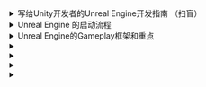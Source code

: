 
<details>
<summary>写给Unity开发者的Unreal Engine开发指南 （扫盲）</summary>
<pre><code>
https://zhuanlan.zhihu.com/p/608296955
写在前面的话
本篇的标题其实起源于UE引擎的官方文档，如果感兴趣可以跳转去看官方文档。Unreal Engine for Unity Developers 。 如果对更多的UE基础感兴趣也可以跳转到Understanding the Basics 地址去学习UE的入门。
从毕业开始到现在，我一直就在游戏行业里，也算是一个游戏从业的老兵了。而过去的十多年一直在使用Unity引擎开发移动游戏。随着市场对引擎改造的需求越来越大，移动设备的性能越来越好，加上堡垒之夜的成功等各种因素的促进，使得Unreal引擎在开发中重度的移动游戏的比重越来越大。而对于诸如TPS，无缝大世界等热门的技术又有完全的解决方案，自然会有很多游戏公司开始尝试使用UE进行项目开发。
目前本人在过去的1年多时间里也使用UE引擎完成了一个高仿真数字人项目的开发，并取得了良好的反馈。相关的技术方案已经在朝夕光年的内部做过完整的分享。但可惜的是，出于技术保密原因，原定于UOD2022大会上进行的技术分享被临时取消了。
从字节出来以后，目前担任一个Unity项目的技术负责人，未来会新开坑一个Unreal 引擎的的新项目。众所周知，Unreal的技术要比Unity难招，一方面是因为Unreal入门确实较难，另外一方面则是市面上Unreal技术开发的同学存量真的不多。
所以我更倾向于内部转岗或者招聘高潜的Unity开发者进行自主培养。这就涉及了如何高效学习Unreal引擎了。那么也就终于聊到我们本篇文章的目的了：如何从Unity开发者向Unreal开发者转型。
我不会说太多的代码或者引擎的使用/代码细节，那需要非常长的学习过程。而是从更宏观一点的方向来讲一讲引擎之间的异同和开发理念上的差别。
核心概念迁移
我想大部分人学习一个新鲜事物的时候，都是比照法：即尝试使用一个已有的概念去套新的概念，包括我自己也是这么学习的。这种方法确实也是比较有效的，比如下面这两个引擎的界面。相同颜色的部分其实就是相同的功能用途。
Unity使用 Unity Hub管理引擎版本和项目，而Unreal 使用Epic Games Launcher 来管理引擎版本和项目。
Unity使用 Package Manager 管理插件，而Unreal使用Plugins 管理插件。
一些常用的Unity概念和它在Unreal中的对应部分。
更多的相近概念和对应的代码写法可以直接参考UE官方文档Unreal Engine for Unity Developers，这里不做罗列了。
核心差异
最显著的差异应该就是众所周知的开源和闭源的关系了。虽然Unity也将编辑器部分的代码开源了，但这种开源和闭源的核心思路会决定它的技术发展路线和商业模式，甚至是开发团队的组建思路。
这里可以先贴一下两个引擎的开源地址。
Unity ：https://github.com/Unity-Technologies/UnityCsReference
Unreal：https://github.com/EpicGames/UnrealEngine
不过由于Unreal 的仓库是一个私有仓库，需要做一些额外的事情来获取权限。参考如下官方文档https://docs.unrealengine.com/5.1/en-US/downloading-unreal-engine-source-code/ 。或者一个更简洁的教程 下载ue4源码引擎+编译 。
引擎编辑器实现不同。
Unity引擎的核心模块是C++部分的引擎代码，这部分是闭源的。而Unity的编辑器是用C#代码写的，如果编辑器要调用或者暴露C++核心代码和接口的话，需要使用到一个xxx.bindings.cs文件来映射C#和C++。比如Unity中最基础的类UnityEngine.Object，在编辑器层就有一个对应的bindings类和和他对应。
而Unreal则不同，Unreal Engine是一个完整独立的引擎，Unreal Editor也是用Unreal Engine写出来的。
技术激进程度不同
由于是引擎源码开源，UE在技术的迭代上更为激进。往往跨度一个小版本就会出现很多东西不兼容的情况。UE的理念是，“所有东西我都给你了，如果你觉得不好用，可以自己改”。基于这个理念，UE总是偏向于集成最新的技术方案，哪怕它当下只是一个未稳定或者未经过验证的版本。甚至上一个版本的方案在下一个版本就出现不兼容，删除或者重制的情况。
而Unity作为闭源的引擎则会优先考虑稳定性和可用性。因为它没有一个开源的生态社区，所有的功能都得自己来实现，并且保证稳定性和可用性。比如备受诟病的AssetBundle系统和Animator系统，都已经是老古董了。比如DOTS的先进理念也无法得到广泛使用。
当运动员又当裁判
现在的Unreal引擎和自己开发的《堡垒之夜》相互成就。我个人认为这是一个非常正向的循环。将引擎的最新特性运用到自己游戏上进行白鼠实验，再从游戏开发的角度反馈需要的增删改的引擎特性，二者互相迭代和成就。更为重要的是，它给了所有开发者一个强有力的引擎能力的证明，特别是针对TPS类型和大世界类型的游戏项目，可以说有拿来即用的方案（PS：《堡垒之夜》挣的钱，有很大一部分用来维持Epic Games送的游戏了）。比如 最新的5.1引擎版本的特性就已经用在自己的游戏上了。UE5.1新功能在《堡垒之夜：大逃杀》第四章中的实战测试
Unity在这方面就稍微欠缺一些。诚然Unity现在有很多技术经理和专业团队进驻在大型项目协助项目组进行开发。但他们都专注于服务某一个项目，或者解决单个项目开发的难点。没有一个全局的视角来看全行业的问题，统筹性的解决痛点。诸如UGUI，TextMeshPro等好评的模块也是招安个人开发者来重写的。而即使是UGUI从4.7版本到现在也是好多好多年了（同样吐槽一下UE的UMG 和 Slate）。
引擎定位不同
作为老牌的游戏引擎，UE自己并没有赶上移动游戏开发的红利。痛定思痛之后，大破大立完成了3代到4代的引擎转换，甚至引擎的授权模式也进行了变更。但对于5年前的移动设备来说还是太沉重了。所以在当下移动游戏的开发上，Unreal跟Unity走的是两个极端往中间迭代的道路。UE从重->轻，Unity从轻->重。而在当下这个节点上，二者交汇在一起，大家都具备手游的开发能力了。
就目前的情况而言，立项使用Unreal开发的移动游戏基本还是中重度为主，大多为TPS，FPS或者大世界项目;中轻品类的游戏则几乎被Unity承包的。但也不是说Unity不能做重度游戏，比如原神、王者也都是Unity的重度项目，只不过这些中大型项目都需要配备专业的引擎团队来移植或者实现新的功能需求。
技术服务不同
正是因为二者的引擎定位不一样，导致他们在后续的官方服务和支持上的策略也不一样。因为闭源的关系，Unity的开发者或者项目无法自己修改引擎，甚至绝大多数的Unity技术人员是不了解它的黑盒机制的。那么这就为Unity衍生出了以源码为核心的技术服务。帮助项目解决业务层无法解决的问题，或者移植最新的特性到低版本。当然UE其实也有驻场的优化服务，但大都提供引擎侧的正确使用又或者是深度的战略合作。另外Unreal对于个人和中小型团队和项目是有资助计划的，有兴趣的可以了解一下。虚幻MegaGrants资助计划详细申请指南 。
另外一个不得不提的就是性能优化和工具。移动设备鉴于其资源的有限性，运行过程需要做大量的性能平衡才能让游戏平稳流畅。Unity引擎在当前市场下拥有两家非常成熟的企业和优化服务（官方：UPR - Unity专业性能优化工具和UWA：UWA | 致力于游戏VR和AR应用提供项目研发解决方案 | 简单优化、优化简单 | 侑虎科技），而Unreal截止目前为止，只有UWA有在跟进，提供一个初版的工具。虽然Unreal也在不断迭代性能分析工具，但相比于UPR而言，还是欠缺系统性的流程和工具。
游戏启动流程不同
这可能是Unity开发者转向Unreal开发，理念偏差最大的一个部分了。对于Unity开发而言，我只需要新建任意一个继承自Monobehavour的类，然后将它绑定在初始场景的任意GameObject上，通过在Start Awake Update等函数中填充自己自定义的逻辑，就可以完成Unity游戏的启动流程。也就是说 Unity可以任意定制启动和初始化流程，带来自由的同时也需要开发者自己去构建合理的启动流程。
而Unreal不同，它已经指定了启动流程。但开发者是可以通过继承和配置子模块来重写自己在某一个流动流程中的逻辑。比如任何一个游戏启动都会使用到Gamemode，区别在于你可以重新覆写这些虚拟函数。当然。这从侧面要求开发者前期必须弄明白很多的类的用途和初始化的阶段，也是初学者难以快速掌握的部分。
关于Unreal的初始化流程和相关的类，可以参考大钊的《GamePlay架构》系列 《InsideUE4》GamePlay架构（一）Actor和Component，或者等我后续文章来介绍。
开发语言
诚如上面所述，二者的核心都是C++写的，区别在于编辑器层面的部分。Unity的编辑器是C#完成的，过去支持的脚本有C#，UnityScript（和JS的区别只是因为后缀名相同）和boo语言。考虑到语言本身的特性和开发者学习的成本，Unity目前只推荐使用C#进行开发。由于C#是借助于ILR虚拟机实现的跨平台，相比于C++的原生编译自然在性能上就落后不少。但这也是Unity目前能通过ILRuntime完成C#代码热更的重要手段。当然接入其他的脚本语言，比如JS，Lua等又是另外一回事了，不细说。
Unreal 说是用C++实现的，倒不如说是使用U++（Unreal C++）实现的。其对原生的C++语言做了大量的封装，最典型的比如反射，以及一些共享指针等实现。最著名的莫过于蓝图这种连连看的开发方式，让爱的人特别爱（写逻辑，写原型上手简单，不需要太多专业知识），让恨的人也特别恨（C++接口部分和调试等）。除此之外，也是可以接入其他的脚本语言的。另外Unreal有着严格的代码规范，比如类名如果写错会直接编译报错。https://docs.unrealengine.com/5.1/zh-CN/epic-cplusplus-coding-standard-for-unreal-engine/ 除了包装了复杂的C++之外，Unreal甚至可以直接在代码实现中使用原生的OC或者安卓代码。
带来自由的同时，也带来了极大的开发痛苦。。。
开发耗时和成本不同
因为Unreal大部分时候定位为中大型项目，这类项目本身的开发周期就十分的漫长。
因为是开源的引擎，项目需要为它准备一个引擎团队（团队视项目规模的大小而定），而Unity因为闭源的关系反而不会优先考虑引擎团队（中大型的Unity项目或者大厂都还是会配备引擎团队的）。
涉及到引擎维护，就涉及到代码编译。尤其是像Unreal这种大体量的引擎，但凡改动一行引擎代码，编译时长基本2个小时起步。
Unreal使用的C++开发，尤其又经过了它自己的封装之后，入门相对较难；Unreal转手游领域还没有到一个普遍的程度，从业者相较于Unity也较少，人员招聘难也难，当然价格也就会贵一些。
文章的最后，提供一些学习Unreal 的途径：
官方文档，目前最新是5.1版本，对于新手而言，建议从最新版本开始。https://docs.unrealengine.com/5.1/en-US/
B站账号，每年都有各种城市巡演和著名的UOD大会，提供最新的技术和项目实践。虚幻引擎官方的个人空间-虚幻引擎官方个人主页-哔哩哔哩视频
论坛，遇到问题可以到上面寻找答案，不过确实不要抱太大希望。https://forums.unrealengine.com/tags/c/international/simplified-chinese/61/unreal-engine
新闻页，了解最新动态和技术，以及更多的免费插件和资源。https://www.unrealengine.com/zh-CN/feed
不过最推荐的还是下载官方的Demo，并在网上搜索相关的Demo技术解析。
好了，这里起个头，又挖了个大坑。。。下一篇，准备聊一下Unreal Engine 5的启动流程。如果感兴趣，请转发、点赞和收藏，并在评论区“催更”~ 视大家的支持程度来加快更新频率~~
</code></pre>
</details>

<details>
<summary>Unreal Engine 的启动流程</summary>
<pre><code>
https://zhuanlan.zhihu.com/p/610523485
如果你是Unity开发者，可以先跳转看该篇文章获得快速入门秘籍。普通开发者可以直接从本篇开始，不影响阅读体验。写给Unity开发者的Unreal Engine开发指南 （扫盲） 本文章对应的引擎版本为5.1。
做知识的粘合剂。
Unreal 的基础学习有很多种方式，文档，代码，Demo等都是比较好的入门形式。很多博主都会先从蓝图入手，完成一个小的Demo或者功能。也有直接从引擎的模块实现开始的，比如像大钊这样，系统性的讲解Unreal的重要架构 InsideUE5 。 我这个系列也会从一些代码和设计入手，但流程和视角会不一样，我们先从最底层的、Unreal 引擎的启动开始聊起吧。
应用程序的启动入口
所有的应用程序都有一个启动函数。写过C语言的都知道叫Main。它在Window上是 WinMain winMain 函数 (winbase.h) - Win32 apps，在安卓平台上是android_main NativeActivity开发APP原理_android_main_大雄_RE的博客-CSDN博客 在IOS上是main函数 iOS的App启动详细过程，看这篇就够了 。这里可以简单总结一下：
Windows系统，当你双击一个exe启动的时候，最后会由内核调起一个应用程序的WinMain函数。这个函数在Unreal Engine的实现如下
安卓系统下，当你启动一个APP的时候，会走到一个ANativeActivity类中。这个类定义了所有APP的流程和回调函数，我们只需要关注 android_app_create 这个启动创建函数。它会创建一个线程来调用 android_app_entry 函数。而android_app_entry中就调用了android_main。
这个 android_main 函数是一个C++的函数，需要自己通过外部来实现，而在Unreal 引擎里，它的实现如下：
IOS系统的实现就更简单了。由于XCode可以直接编译C++（也可以混编OC代码），而IOS的入口函数就是main，所以直接在LaunchIOS.cpp文件中定义main函数即可。
main 函数的最后一行是用OC语言调起了IOS的UI初始化逻辑 UIApplicationMain。它会创建一个代理来完成APP的主循环。
这些代理函数定义的地方是 IOSAppDelegate.h （Engine\Source\Runtime\ApplicationCore\Public\IOS），实现的地方是 LaunchIOS.cpp（Engine\Source\Runtime\Launch\Private\IOS）
其他系统，MAC上的的也很简单，通过主函数进入。
其他Linux 和 Unix 其实并没有完整实现，不展开说了。
总结一下就是，各个平台在启动应用程序的时候，会由内核调用应用程序的main函数，而这它们都会在Engine 里进行实现，自然而然，引擎的整个逻辑就可控了。
引擎初始化流程
如上图所示，所有不同平台的main函数只是一个系统调用程序的入口。这个入口会拉起引擎，并进入到引擎的循环中，就像普通的应用程序一样。
所以一个对于一个可正常工作的引擎而言，它需要实现三个基本的流程：初始化，循环，和结束。对应的Unreal的引擎流程就是：
Init
Tick
Exit
Unreal 启动流程的定义 是在 Launch.cpp中。引擎的启动流程以各个平台的main函数作为入口，最终会进入到GuardedMain函数中。
该函数会优先解析随程序启动一起传进来的命令行参数。比如判定是否需要等待调试器准备就绪。
其他更多的参数解析会下发到引擎层面去解析，这个步骤对应的是 EnginePreInit 。
然后会根据当前运行环境是Editor还是Game来决定初始化编辑器引擎还是直接初始化游戏引擎。
之后进到Unreal的主循环中。
循环结束之后进行退出清理工作。
所以一个简易的流程可以表述为如下：
GuardedMain
EnginePreInit
EditorInit || EngineInit
EngineTick
EditorExit
引擎初始化实现
GuardedMain 函数定义了引擎的启动流程和主循环。但这些函数只是一个壳，核心的实现都是FEngineLoop 这个类来实现的。
PreInit 的实现。主要包含了2个部分，一部分是不需要依赖其他组件，并且是必须要先初始化（PreStartup）的组件，然后是其他需要依赖其他组件的组件初始化（PostStartup）。
PreInitPreStartupScreen 是一个非常长的函数，大约1500行。里面对命令行提供的关键字和项目宏做出各种辅助模块的初始化工作。比如：设置字体编码格式，是否需要等待调试器，是否需要手动设置游戏名称，是否初始化LLM内存分析器UE4 Low Level Memory Tracker 使用，是否需要创建控制台输出，是否需要创建log线程，内存分配的分析器，GPU分析器，自检自身是GIsClient、GIsServer、还是GIsEditor，指定随机种子的生成形式，初始化平台相关的文件系统和路径，是否直接启动指定项目的加载，初始化Shader文件路径，线程池管理，平台相关的初始化，引擎配置相关的初始化，物理引擎初始化，Slate初始化，RHIInit初始化等等。其中跟开发关联比较大的模块初始化是 LoadCoreModules，LoadPreInitModules。
LoadCoreModules。很简单，只是初始化了Unreal Engine最基础最核心的组件：CoreUObject。它包含了含虚幻引擎的对象系统(UObject)和类型系统(UClass)。
UObject。它是引擎所有对象的基类，提供了对象的反射、序列化、GC等功能。
UClass。它是UObject对象的反射对象，记录了大量UObject的对象数据；这些记录的对象数据帮助UObject实现反射、序列化、GC等功能。
LoadPreInitModules。初始化引擎本身所需要的核心模块。比如：Engine，Renderer，AnimGraphRuntime，SlateRHIRenderer，Landscape，RenderCore，TextureCompressor，Virtualization，AudioEditor，AnimationModifiers等。
2. Init的实现。preinit阶段创建的其实是引擎公共的组件部分，接下来在Init阶段就会根据当前的运行环境来创建Editor或者是Game特有的部分了。
然后初始化进行引擎加载的屏幕显示并开始计算百分比，初始化引擎的定时器逻辑，GameEngine || EditorEngine自身的Init动作，然后加载所有标记为PostEngineInit阶段的引擎组件和插件组件。
执行引擎的开始逻辑：GEngine->Start();
最后就是根据情况初始化AutomationWorker，AutomationController，ProfilerClient，SequenceRecorder，SequenceRecorderSections等组件。有兴趣可以查阅这些组件，不展开介绍。
3. Tick的实现。Tick就像是一个心跳，它驱动引擎按帧执行各种各样的任务。比如最开始就让LLM更新每帧的统计数据。
驱动心跳线程执行自身的帧开始逻辑：FGameThreadHitchHeartBeat::Get().FrameStart();
检测热修复逻辑：FPlatformMisc::TickHotfixables();
驱动渲染的tick更新 ： TickRenderingTickables();
如果有开启Profiler功能，执行帧数据：ActiveProfiler->FrameSync();
CsvProfiler的数据获取：FCsvProfiler::Get()->IsCapturing()；CSV分析器
核心代理事件，分发帧开始事件：FCoreDelegates::OnBeginFrame.Broadcast();
更新场景信息
开始渲染线程的工作 BeginFrameRenderThread 并调用Scene的StartFrame();
各种调试和分析工具的数据统计
处理消息循环 FPlatformApplicationMisc::PumpMessages(true);
处理输入 FCoreDelegates::OnSamplingInput.Broadcast()
进入GEngine的Tick逻辑（在此之前是GEngineLoop.Tick()，也就是引擎本体的tick，现在是进入到Editor或者Game的tick）。
……
tick作为引擎的核心驱动逻辑，负责循环的模块太多了：在GEngineLoop层会处理各种Profiler的数据统计，渲染线程的驱动逻辑，消息输入，Slate等，而后会进入到GEngine层的tick中，处理网络，无缝世界，导航，物理，相机，风场，特效粒子，GC，渲染，后处理，UI，视频，线程管理等等，详细代码不列举，可以参考文章后面的引用或者自行查看代码。
4. Exit（）的实现。
做各种收尾工作，比如是否结束动画，是否是服务器需要进行关闭和存储，释放音频设备的占用，销毁运行期间创建的线程，正确处理缓存，保存运行时更改的引擎配置，unload各种组件等。
全部的初始化流程可以参考以下文章：
UE4引擎主流程框架 - 可可西 - 博客园
UE4的执行流程和CPU优化
剖析虚幻渲染体系(01)- 综述和基础 - 0向往0 - 博客园
额外的初始化工作
上面其实已经介绍完UE引擎的基本启动流程，但相对于Windows平台而言，Android 和 IOS 在权限管控上更加严格，因此需要多做一些额外的初始化工作来辅助完成整个环境的初始化。
Android
首先UE只是一个开发引擎，它没有办法直接获取和管理APP的状态。所以它需要定义一系列的APP代理函数，通过注册为对应的APP事件，来进行处理。
其次，对于APP系统来说，它提供的是Java层面的系统接口，而UE使用C++进行开发，这就需要定制常用的Java接口来完成双向的逻辑调用（UE调安卓，安卓调UE）。
安卓调UE通过上面的APPEvent可以完成，而UE调安卓就需要通过反射来实现。比如保持屏幕常亮，就可以通过反射拿到安卓Native层写的函数来实现。
这里拿到了Java的函数之后，还不能直接使用，需要在它外层再包装一个C++的实现
最后，由正常的业务逻辑调用这个CPP的函数就可以完成安卓Native函数的调用。
除了上述的交互之外，Android 在初始化的时候还有一些额外的内容，比如通过读取安卓指定目录下的UECommandLine.txt文件来完成引擎的命令行初始化，音频的初始化和管理等等。
IOS
IOS的情况和Android大体类似。也需要解决后台音频的问题，以及APP层和引擎层之间的通信关系。不过IOS比Android要简单很多，因为OC和CPP是可以混写的，甚至直接在CPP里写OC代码。剩下的就是解决APP在流程上调用的问题，这在第一节，程序启动入口的部分已经介绍过了。
APP启动完成一系列常规初始化之后就会调用应用层的接口 didFinishLaunchingWithOptions。这个函数在 IOSAppDelegate.cpp中实现。函数很长，主要区分了IOS，TVOS等平台做一些特性的初始化。
关于引擎的启动流程就先聊到这里，下一篇聊一下GamePlay的初始化过程和一些新手需要掌握的关键概念。
</code></pre>
</details>

<details>
<summary>Unreal Engine的Gameplay框架和重点</summary>
<pre><code>
https://zhuanlan.zhihu.com/p/612837045
上一篇我们聊的是Unreal 引擎的启动和初始化过程。Unreal Engine 的启动流程 也大概讲了Unreal引擎和编辑器(EditorEngine)、运行时(GameEngine)的关系。接下来我们就会走到GameEngine更深一点的层次，了解一下它的运行时框架,以及开发者接触最多的Gameplay框架。
1 理解Gameplay
Gameplay是最近几年才广为流传的一个名词（不是说以前没有），我没有做过具体考证，但应该是从Unreal 广泛流传开来的，伴生的一个概念还有3C。
最近的面试中（Unity和Unreal的都有），我也会适当的问一些候选人类似的问题，比如你所理解的Gameplay和3C是什么？大多数学习过Unreal会说 3C 就是指Character，Control和Camera，不过也就仅此而已；而对Gameplay的表述则会混乱一些，大致会把Unreal的流程讲一遍。而只有Untiy经验的有很大一部分是表述不出来这些概念的。这也会让我进行一些思考，为什么不同的引擎开发人员对游戏开发概念会出现这么大的偏差呢？
在过去很长一段时间里，Unity占据了手游甚至是游戏开发的“大半壁江山”。最开始只有一个统一的称谓叫“客户端”，之后逐渐从客户端开发上分化出了TA（技术美术）和引擎，甚至于现在比较热门的TD（技术策划）。我们会说Unity开发，Unity客户端，Unity前端，却很少听到Unity的Gameplay。归其原因还是因为Unity的闭源，以及源码付费让绝大多数的游戏公司在做项目的时候，不会把引擎开发和“客户端”开发进行概念上的并列。默认招聘和谈论的就是使用Unity引擎进行项目的内容开发，所以Unity的开发者之间除非特指引擎组和引擎源码，不然大家都是“客户端”开发。
随着Unreal 引擎的逐渐普及，Gameplay的概念也得到了广泛的传播。因为开源的关系，Unreal在招聘的时候会刻意区分是引擎岗位还是“客户端开发”岗位，而这个“客户端开发”在广义上就是指Unreal的Gameplay。
那么为什么我要区分“广义”和“狭义”呢？因为划分的标准不一样。
广义的Gameplay。以引擎源码为界限，需要改动引擎源码才能实现的会被划归为引擎开发。而基于引擎开发游戏或者玩法的称之为Gameplay。所以若以广义的划分标准来看，绝大多数的Unity开发都是“Gameplay”开发。而绝大大多数的Unreal开发，多多少少都会改动到引擎，是不是就是“引擎开发”了呢？
狭义上的Gameplay。以Unreal 4.27 提供的Gameplay框架作为参考，它其实包含的就是游戏的规则和状态，3C和用户界面，也就是表达一个游戏玩法的最基础元素（但实际上一个复杂的游戏考虑的远远不止这么些）。那么问题来了，比如我们所说的战斗，剧情，AI，载具这些就不属于游戏玩法了吗？就不是Gameplay了吗？
注：UE5的Gameplay扩展了Actors，移动组件，游戏功能和模块化，定时器等内容，但对于理解Unreal的Gameplay上没有什么大的概念上的变化。Unreal 5.1 的 Gameplay框架 。
综上所述，无论是从广义上还是狭义上的Gameplay划分都是不太科学合理的。
对于Unity项目而言，它的AssetBundle机制很不好用，某同学研发了一套自己的资源组织规则；又或者某位TA同学基于URP，重写了一套延迟渲染的流程，这些在我看来都属于引擎开发的范畴。
对于Unreal项目而言，某位同学没有动到引擎代码，从业务层设计了一套更高效的动画存储和加载框架，那么它是属于引擎开发的，而某位同学为了更方便的进行业务开发，从引擎层开放了一个面板参数进行数据配置，虽然改动了引擎源码但也不算是引擎开发。
所以我认为，如果某位同学的职能更多的是基于框架和系统来做玩法内容和乐趣体验的会被归为Gameplay；如果他的职能更多的是为游戏开发提供底层的扩展能力、优化框架和系统，增加游戏开发的技术边界等部分的内容可以算作引擎开发（如果只分引擎和Gameplay类别的话），当然如果愿意的话，也可以分更多的细类比如性能优化，工具开发，系统管线等。简单来说，提供能力的是引擎，提供内容的是Gameplay。
2 Unreal Gameplay 框架介绍
关于框架的理解，必然每个人还是有自己的看法。这里我们先就只讨论一下Unreal在文档中标记的GamePlay框架的内容，即：
游戏规则
角色
控制
相机
用户界面和HUD
拿官方的一个示例举例来说明Gameplay的工作方式：
兔子与蜗牛赛跑。
游戏框架的基础是GameMode。GameMode 设置的是游戏规则，如首个跨过终点线的玩家即是冠军。其同时可生成玩家。
在 PlayerController 中设置一名玩家，其同时会产生一个Pawn。Pawn 是玩家在游戏中的物理代表，控制器则拥有Pawn并设置其行为规则。本范例中共有2个Pawn，一个用于蜗牛而另一个用于兔子。兔子实际为 角色（Character），是pawn的一个特殊子类，拥有跑跳等内置移动功能。另一方面，蜗牛拥有不同的移动风格，可从Pawn类处直接延展。
Pawn可包含自身的移动规则和其他游戏逻辑，但控制器也可拥有该功能。控制器可以是获取真人玩家输入的PlayerController或是电脑自动控制的AIController。在本范例中，玩家控制的是蜗牛，因此PlayerController拥有的是蜗牛Pawn。而AI则控制兔子，AIController则拥有兔子角色，其中已设有停止、冲刺或打盹等行为。
相机（Camera）提供的视角仅对真人玩家有效，因此PlayerCamera仅会使用蜗牛Pawn的其中一个CameraComponent。
进行游戏时，玩家的输出将使蜗牛在地图中四处移动，同时HUD将覆盖在相机提供的视角上，显示目前游戏中的第一名和已进行的游戏时间。
2.1 GameMode
在上面这个例子中，GameMode 决定的是游戏规则，即拥有两个角色，先跨过终点线的玩家为冠军。衍生的部分还有比如是否允许观战以及观战的人数最多为多少？玩家如何进入游戏，以及使用哪张比赛地图？游戏是否可以暂停，以及暂停之后如何恢复？游戏是否允许使用道具，又或者是否可以在游戏中作弊等，这些规则都是跑在服务器上的，确保规则的权威性和安全性。
GameMode在Unreal里的实现是AGameModeBase类（用A开头是因为它继承于Unreal的AActor，这是Unreal的类命名规则，可以查看代码规范），它是AGameMode的基类。一个项目可以拥有任意多的GameMode来设置各种各样的玩法，但同一时刻只能使用一个GameMode。
AGameModeBase提供若干基础的、可被override的接口：
InitGame。 在这里做所有游戏规则的初始化工作。
PreLogin 。登录前的预处理。由于GameMode只会跑在服务器上，可以在这里检查玩家的合法性，判定是否允许玩家登录服务器。
PostLogin。登录后的后处理。玩家成功登录服务器之后的调用。
HandleStartingNewPlayer。一般登录成功之后就会创建玩家在服务器上的对象，对象创建成功之后会调用该函数，可以在这里对玩家进行初始化，比如获取玩家的PlayerState。
RestartPlayer。创建玩家的实体对象（可操控的，场景上可见的Pawn对象）。
Logout。玩家退出或者服务器被销毁时调用。
其他的还有很多，这里只列举了一部分。
再次强调，这些逻辑都是存在服务器上的，客户端是没有办法访问的。如果确实需要访问一些GameMode相关的信息，那可以通过创建一个Actor，把相关属性和数据赋值给Actor，之后由replication机制覆盖到远程客户端上。
上面说到的是AGameModeBase类。其实在4.14 版本之前，通用的是AGameMode，该类现在仍然保留，它提供一些扩展类的接口。新建工程默认都是从AGameModeBase类继承，当然开发者可以手动从AGameMode继承以获取以下接口：
GameMode 作为Unreal项目的开始入口，是需要在最开始进行初始化的。那么它的设置方式也有很多种：
在工程的Project Setting下进行设置。
在DefaultEngine.ini的文件里进行设置
其实第一种的设置方式也是修改了这个配置文件而已。更多的操作方法可以查看 设置游戏模式 。
2.2 Game State
字面意思，Game State 就是指游戏状态。它管理了所有已连接的客户端，并且实时追踪游戏层面的属性并把它们分发给远程客户端。有别于Play State，GS（GameState）主要是负责游戏全局属性，比如5V5Moba游戏中的红蓝双方防御塔的剩余数量，游戏当前进行的时间，大小龙击杀的情况，红蓝阵营野怪刷新情况等等。而PS（Player State）则是记录单个玩家的属性和状态，比如补了多少刀，出了什么状态，身上有多少钱，技能冷却时间等等。
归纳一下就是，GS应该追踪游戏进程中变化的属性，这些属性与所有人皆相关，且所有人可见。它存在于服务器上，但会被复制到所有的客户端上。
和GameMode一样，Game State也是在AGameStateBase中实现基础接口，并且在Project Setting中进行配置。
几个比较重要的函数：
GetServerWorldTimeSeconds 服务器版本的游戏时间，权威可靠的，会被同步在客户端。
PlayerArray。所有APlayerState的列表，对游戏中玩家执行操作和逻辑时候非常有用。
BeginPlay。
还有一些其他的接口，如下。
需要注意的是，这仅仅是Unreal 从引擎侧实现的最小版本，在项目开发的时候，你可以使用它来扩展任意的Game State数据，并进行远程客户端的数据推送。
2.3 Camera
接下来是大名鼎鼎的“3C”之一的Camera（相机）。在面试的时候，对于中初级的开发同学我一般都会跟他探讨一个话题：“你怎么理解3C？”
而得到的回答很多都是字面意思，相机，控制，和角色。如果健谈一点的同学可能还会补充一下，代表一个游戏的基础体验。但我其实更希望能听到他们举一些例子（无论是自己做过的还是别的游戏的），来说明如何通过这些模块来提高玩家的基础体验甚至变成游戏玩法的一部分。
相机在游戏中其实是代表了玩家的视角，以及玩家如何去观察这个“世界”。它不但会关联渲染，给管线提供必要的渲染内容可视性和遮挡剔除，同时也承载这渲染完成之后的后处理效果后期处理效果。但更多的是，如何使用相机的组件模块来完成更好的游戏体验和沉浸感。比如以下列举一些相机组件完成的游戏体验：
《英雄联盟》中，盖伦使用R斩杀了敌人之后，画面会表现出气浪冲击波的效果。
《尘埃》赛车游戏中，通过切换不同视角来完成第一人称和第三人称的驾驶体验。同时可以通过额外的摄像机渲染来完成后视镜的效果。
《黎明杀机》中，屠夫（第一视角）和逃生者（第三视角）的游玩视角不一样。屠夫可以通过佩戴“鹰眼”的技能来让视野变成类似于水滴透镜的效果，从而得到更开阔的视野。
《鬼泣》中，通过切换固定摄像机视角来完成走廊到房间的视角切换。或者模拟一个虚拟演唱会上的导播相机调度。
飞行游戏中可以通过设置轻微的动画来模拟穿过气流的颠簸感。航海游戏可以通过设置轻微的动画来表达海浪对船造成的轻微摇摆。常规的3D游戏可以使用弹簧臂的形式，让玩家躲在墙角或者被建筑遮挡的时候，相机不会穿模。
射击游戏中，通过改变相机的FOV参数完成狙击枪的模拟。格斗或者动作游戏中可以通过调用相机震动来调优“打击感”。
关于相机提升基础体验，总结为两点：
如何正确使用UE提供的相机和相机组件 使用摄像机
如何通过配置/开发相机动画完成 摄像机动画
2.4 Character
提到角色，就需要先提一下他的父类Pawn（棋子）《InsideUE4》GamePlay架构（四）Pawn。UE中，把所有可以在游戏中视觉看到的东西都称之为Pawn。比如一张桌子，一块石头，一个池塘等。Pawn继承自Actor，并且一个Pawn需要很多个组件和它一起作用，比如场景上有一个金矿石：
它的位置、旋转和缩放由 SceneComponent 中定义的Transform信息所决定。
它的可视化样子由 StaticMeshComponent 决定。
它如果发光就需要绑定一个粒子组件ParticleSystemComponent 。
它如果需要和周围环境进行交互，有实际的物理体积就需要绑定一个碰撞盒组件BoxComponent 。
回到角色上来，一个Character就是一个特殊的，可以行走的Pawn，一般代表垂直站立的玩家。也就是说它比Pawn多了 CharacterMovementComponent，同时，因为一个可行走的模型需要提供一些行走动画，所以还需要SkeletalMeshComponent 组件来提供骨骼框架，由于人的形状和盒子差别很大，所以在物理碰撞上用胶囊体CapsuleComponent来替换碰撞盒。
角色组件是一个Avatar，代表玩家在和游戏场景交互。并且可以在场景中行走、跑动、跳跃、飞行和游泳等，同样作为一个Actor，它也包含基础的网络功能，并接受玩家的输入控制。当然可以可以任意扩展和使用Character。
关于角色的拓展可以做的非常非常的深，包含动画，场景交互，物理等维度都是可以的。比如不使用刚体物理即可行走、跑动、跳跃、飞行、坠落、摔倒、游泳和攀爬等，比如在空气、水、沼泽，沙漠、雪地、太空等场景下中行进的速度、浮力、重力值，以及角色能对物理对象施加的物理作用力（魔法，科技等）等。再比如一些动画相关的表现：RootMotion，MotionMatching 新一代动画技术：Motion Matching，IK/FK等。
其他关于Character的基础介绍可以查阅：Setting Up a Character 。
2.5 Controller
过去我们在谈论UI框架的时候，一个被提及的最多的模式就是MVC。它把一个系统结构分为数据-视图-控制三个不同的关系层。目的是为了减少逻辑耦合，并让每个层的职能更加的专一化。相同的概念我们也可以引入到一些战斗的设计中，比如逻辑-表现分离，用事件或者协议来传递数据并驱动逻辑执行。
那么到Gameplay框架中，我们仍然能找到一个比较合适的部分来套用这套模式。比如我们现在的M就是Player State，我们的V就是Character，那么C自然就是马上要介绍的Controller了（如果要看系统性的介绍请看这篇 《InsideUE4》GamePlay架构（五）Controller）。
AController继承自AActor，也就是说它并没有场景实体，是一个场景不可见的对象。它拥有一个PlayerState，一个Pawn，如果这个Pawn同样是Character的话，那么它还有一个不为空的Character对象。
默认情况下，一个控制器只对应一个Pawn，二者之间也非强绑定关系而是组合关系。如果需要更改默认的控制器逻辑，可以自定义继承实现。
控制器会接收其控制的Pawn所发生诸多事件的通知。因此控制器可借机实现响应该事件的行为，拦截事件并接替Pawn的默认行为。 控制器又分为两种不同的类型《InsideUE4》GamePlay架构（六）PlayerController和AIController：
Player Controller 。代表玩家的输入和控制。
AI Controller 。代表AI或者远程玩家在本地的镜像。
其中Player Controller是玩家直接操控角色的逻辑类，因此非常复杂。大体可以分为Camera管理，Input响应，UPlayer关联和操控，HUD显示，关卡切换的逻辑处理，音效部分等等。而AI Controller因为不需要接受玩家操控，因此对Camera、Input、UPlayer关联，HUD显示，Voice、Level切换等部分都不是必须的，但对应的它增加了一些额外的模块，比如Navigation（导航）,行为树,Task系统等实现。
2.6 HUD 和UI
HUD可以理解为对部分Player State的场景可视化。比如怪物或者人物头顶的血条，名字等等。而UI则是覆盖在场景渲染之上，提供更多玩家交互和查看的信息。二者的主要区别是在交互上，HUD一般来说是不能交互的，简略的信息；而UI则指的是菜单和其他互动元素。这部分不展开细说，可以参考 Slate UI编程
2.7 其他
以上是Unreal 4.x时代的Gameplay框架所包含的内容，到了5.1之后，又新增了一些内容，我们也顺带提一下。
Actors。不得不再次搬出大钊的文章《InsideUE4》GamePlay架构（一）Actor和Component，强烈建议大家系统性的学习他的“GamePlay架构”系列。因为文章视角不一样，我这里基本不会展开讨论细节。Actor除了继承自UObject的序列化、反射、内存管理等能力之外，额外实现的是组件的组合能力，Tick能力，网络复制能力和对生命周期的管控Actor 生命周期。
简单介绍一下上面这张图，它展示了Actor的三种实例化方式，但无论它是怎么“来”的，它“走”的流程是一样的。
三种模式是：
从磁盘加载
Play in Editor
Spawn
其中1和2十分相似，1是从磁盘里加载，2是从编辑器中复制。当实例化之后都会执行Post（Load || Duplicate）逻辑,InitializeActorsForPlay（UWorld 调用），再到RouteActorInitialize（Actor自己的组件初始化），再到关卡开始的逻辑调用BeginPlay。
3的逻辑不同，它是通过运行时生成的，所以执行的是PostCreate，然后需要执行对应的构造逻辑ExecuteConstruction来创建蓝图变量，然后用PostActorConstruction来执行Actor自身的组件初始化（其实和RouteActorInitialize 的主要一样），然后就是一样的BeginPlay。
虽然创建逻辑有差异，但销毁逻辑一致，执行了EndPlay之后，Actor就会被标记为RF_PendingKill,并在下个垃圾回收周期中被解除分配，然后有垃圾回收器将其回收。
Timer 。不是很明白，为什么要把定时器单独归类到Gameplay框架中来。可能是因为AActor中提供了GetWorldTimerManager函数来获取FTimerManager的实例？定时器可以设置使用指定时间，或者指定帧来作为触发器。
Movement Components 【图解UE4源码】其一 UCharacterMovementComponent的移动逻辑。除了人物移动之外，还有表示发射物/子弹移动的组件 ProjectileMovementComponent，以及一些特定的运动组件，比如RotatingMovementComponent 用来展示飞机螺旋桨，风车或者任何可以旋转的东西。
3 Unreal Gameplay 框架Runtime流程
在上一篇Unreal Engine 的启动流程 中，我们留了一个大坑。引擎的Init和Tick我们就只介绍了一点皮毛，也就是EngineLoop自身阶段的逻辑情况，那么真正跟开发者相关的部分还是EngineLoop调用了EditorEngine或者是GameEngine之后的Gameplay部分。
因为整个逻辑引擎的tick太多了，我们只聊一下跟Gameplay初始化相关的部分。先翻出这张包浆图：
这张图主要展示了编辑器环境下和Runtime环境下Gameplay的初始化顺序。而编辑器又比较特殊，它既要处理Editor编辑器本身的初始化，又要解决PIE（Play in Editor 也就是编辑器中点击Play按钮）和SIE（Simulate in Editor 编辑器中点击模拟）情况下的初始化情况。
求同存异，我们从共同的部分开始整（图上蓝色部分）。看一下UWorld::BeginPlay这个函数的介绍：Gameplay（梦）开始的地方，开始GameMode逻辑并且调用所有Actors的BeginPlay函数。
逻辑实现如下：
初始化所有World类型的Subsystem并调用它们的OnWorldBeginPlay函数。
根据服务器类型生成服务器的Actors
调用GameMode的StartPlay
如果有AISystem，那么StartPlay
进行WorldBeginPlay事件广播
初始化物理系统
到这里，我们的第一个Gameplay的元素GameMode已经开始工作了。那么接下来往下就是GameMode的StartPlay逻辑了。
这里第二个元素GameState也上场了。
GameState对所有Actors派发了BeginPlay事件，并广播了OnWorldMatchStarting事件。
那么其余的部分是在哪里初始化的呢？答案是在BeginPlay之前。不做全流程的代码细节分析了，贴两个前人已经做好的，想了解细节的可以看这两篇或者直接看源码。
UE4 Gameplay之GameMode流程分析(一)
UE4 Gameplay之GameMode流程分析(二)
上面的提到了GameMode的StartPlay流程，但它必须先初始化才能够执行StartPlay。它的初始化逻辑就写在 StartPlayInEditorGameInstance函数中，也就是当我们在编辑器里按下Play按钮之后。
在进行了一系列的参数组装之后，它会开始调用GameMode的初始化。
再往后执行一系列其他初始化工作之后，开始为LocalPlayer本地玩家创建Actor。
本地玩家先要完成登录验证，然后会返回一个PlayerController，这个对象在Login逻辑中生成。
然后来到了PostLogin逻辑，当玩家成功登录之后，就会调用HandleStartingNewPlayer函数并开始一场比赛。
在Handle的字调用栈里就会去创建一个Pawn（Character）来跟Controller进行绑定。
然后创建HUD（事实上HUD的调用逻辑比 Pawn 早一点点，都是在 AGameModeBase::PostLogin里做的）。
到这里，Controller，Character，HUD都已经出现了，加上之前提到的GameMode和GameState，狭义上的Gameplay就只剩下Camera了。
Camera 因为关联着渲染，本身逻辑会复杂很多，并且初始化的时机也要提前很多，大部分时候和跟随场景一起加载了。但Camera并没有那么多花样，它就是视口和transform的信息，再加上渲染好的renderTexture用作后处理。Gameplay向的相机玩法更多的是做相机的动画和功能用途，比如跟随，切换视角，平滑轨迹或者用小型的摄像机动画模拟各种显示场景来达到沉浸感。
除了前面在框架介绍里提到的一些Camera的用法之外，还可以看一下这个了解一下Camera系统 UE4 里的 Camera 系统 ，代码里直接差 APlayerCameraManager类就好。
另外，Controller是持有Camera对象并且可以操作Camera对象的。
架构图我也不想画了，怎么画都不会有 @大钊 画的好，大家直接看他的就好了《InsideUE4》GamePlay架构（十）总结。
4 Lyra工程中的Gameplay部分
Lyra是Epic提供的基于Unreal5的初学者示例项目，但如果你真信了它是初学者项目的话，只能说会很惨。。。
严格来说它一点都不初级，甚至非常高级，说是当前Unreal 5的最佳实践也不过分。它向开发者展示了如何去重写一个项目的Gameplay，展示了最新的Unreal 5的特性和使用方式，甚至写了一些完全可以独立复用的Plugin插件。
本篇的重点还是Gameplay部分，所以我们着重聊一下ModularGameplayActors这个自定义的Gameplay扩展插件和Lyra基于它的业务逻辑。
其实这个思想很好，它用一套自己的Modular来隔离引擎和项目层，我自己的开发理念也是相似的，能不动引擎的尽量不动，自己写一些继承和扩展，既有自由度，又不会在未来引擎升级或者业务修改的时候造成兼容性的麻烦。
这个Plugin其实没有任何实质的内容，就是对所有涉及到的引擎原有模块做出继承，也就是充当了项目和引擎之间的缓冲带。
比如 AModularGameModeBase，AModularGameStateBase 等分别如下：
他们都只做了最基本的继承而已。那么重要的其实是在Lyra下的实现，我们一一来看。
最开始的自然是GameMode了，由于所有的基础模块都重写了，所以在构造函数里，需要将它们一一重新指定初始化。
额 好像不能这么写，不然又变成讲细节了。但找了一圈又没找到专项介绍这部分内容的其他文章（如果大家看到的话，欢迎私聊我，我把链接贴上来）。如果全部展开来说的话，这篇文章的的长度要爆炸了（已经1万字了）。那就放到下一篇吧，写个详细一点的流程剖析。
</code></pre>
</details>

<details>
<summary> </summary>
<pre><code>

</code></pre>
</details>

<details>
<summary> </summary>
<pre><code>

</code></pre>
</details>

<details>
<summary> </summary>
<pre><code>

</code></pre>
</details>

<details>
<summary> </summary>
<pre><code>

</code></pre>
</details>

